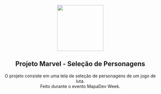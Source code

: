<p align="center">
<img width="150px" src="https://cdn.iconscout.com/icon/free/png-256/marvel-282124.png" align="center"/>
<h2 align="center"> Projeto Marvel - Seleção de Personagens</h2>
<p align="center"> O projeto consiste em uma tela de seleção de personagens de um jogo de luta. <br> 
Feito durante o evento MapaDev Week. </p> <br> 
